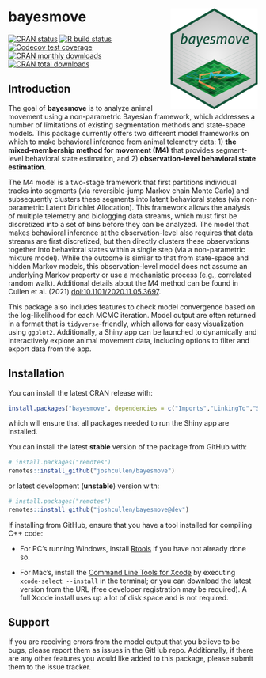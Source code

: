 
<!-- README.md is generated from README.Rmd. Please edit that file -->

# bayesmove <img src="man/figures/logo.png" align="right" width=35%  style="padding-left: 10px"/>

<!-- badges: start -->

[![CRAN
status](https://www.r-pkg.org/badges/version/bayesmove)](https://CRAN.R-project.org/package=bayesmove)
[![R build
status](https://github.com/joshcullen/bayesmove/workflows/R-CMD-check/badge.svg)](https://github.com/joshcullen/bayesmove/actions)
[![Codecov test
coverage](https://codecov.io/gh/joshcullen/bayesmove/branch/master/graph/badge.svg)](https://codecov.io/gh/joshcullen/bayesmove?branch=master)
[![CRAN monthly
downloads](https://cranlogs.r-pkg.org/badges/bayesmove)](https://CRAN.R-project.org/package=bayesmove)
[![CRAN total
downloads](https://cranlogs.r-pkg.org/badges/grand-total/bayesmove)](https://CRAN.R-project.org/package=bayesmove)
<!-- badges: end -->

## Introduction

The goal of **bayesmove** is to analyze animal movement using a
non-parametric Bayesian framework, which addresses a number of
limitations of existing segmentation methods and state-space models.
This package currently offers two different model frameworks on which to
make behavioral inference from animal telemetry data: 1) **the
mixed-membership method for movement (M4)** that provides segment-level
behavioral state estimation, and 2) **observation-level behavioral state
estimation**.

The M4 model is a two-stage framework that first partitions individual
tracks into segments (via reversible-jump Markov chain Monte Carlo) and
subsequently clusters these segments into latent behavioral states (via
non-parametric Latent Dirichlet Allocation). This framework allows the
analysis of multiple telemetry and biologging data streams, which must
first be discretized into a set of bins before they can be analyzed. The
model that makes behavioral inference at the observation-level also
requires that data streams are first discretized, but then directly
clusters these observations together into behavioral states within a
single step (via a non-parametric mixture model). While the outcome is
similar to that from state-space and hidden Markov models, this
observation-level model does not assume an underlying Markov property or
use a mechanistic process (e.g., correlated random walk). Additional
details about the M4 method can be found in Cullen et al. (2021)
[doi:10.1101/2020.11.05.3697](https://doi.org/10.1101/2020.11.05.369702).

This package also includes features to check model convergence based on
the log-likelihood for each MCMC iteration. Model output are often
returned in a format that is `tidyverse`-friendly, which allows for easy
visualization using `ggplot2`. Additionally, a Shiny app can be launched
to dynamically and interactively explore animal movement data, including
options to filter and export data from the app.

## Installation

You can install the latest CRAN release with:

``` r
install.packages("bayesmove", dependencies = c("Imports","LinkingTo","Suggests"))
```

which will ensure that all packages needed to run the Shiny app are
installed.

You can install the latest **stable** version of the package from GitHub
with:

``` r
# install.packages("remotes")
remotes::install_github("joshcullen/bayesmove")
```

or latest development (**unstable**) version with:

``` r
# install.packages("remotes")
remotes::install_github("joshcullen/bayesmove@dev")
```

If installing from GitHub, ensure that you have a tool installed for
compiling C++ code:

-   For PC’s running Windows, install
    [Rtools](https://cran.r-project.org/bin/windows/Rtools/) if you have
    not already done so.

-   For Mac’s, install the [Command Line Tools for
    Xcode](https://developer.apple.com/xcode/resources/) by executing
    `xcode-select --install` in the terminal; or you can download the
    latest version from the URL (free developer registration may be
    required). A full Xcode install uses up a lot of disk space and is
    not required.

## Support

If you are receiving errors from the model output that you believe to be
bugs, please report them as issues in the GitHub repo. Additionally, if
there are any other features you would like added to this package,
please submit them to the issue tracker.
